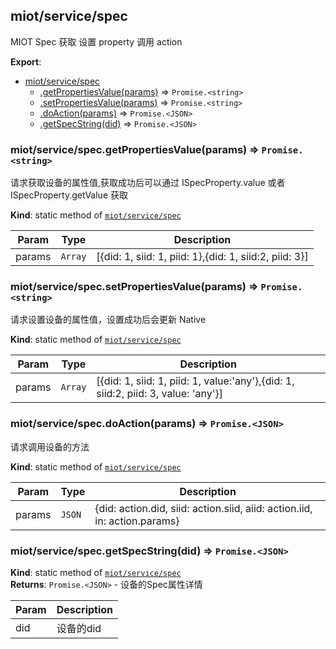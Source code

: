 <a name="module_miot/service/spec"></a>

## miot/service/spec
MIOT Spec 获取 设置 property  调用 action

**Export**:   

* [miot/service/spec](#module_miot/service/spec)
    * [.getPropertiesValue(params)](#module_miot/service/spec.getPropertiesValue) ⇒ <code>Promise.&lt;string&gt;</code>
    * [.setPropertiesValue(params)](#module_miot/service/spec.setPropertiesValue) ⇒ <code>Promise.&lt;string&gt;</code>
    * [.doAction(params)](#module_miot/service/spec.doAction) ⇒ <code>Promise.&lt;JSON&gt;</code>
    * [.getSpecString(did)](#module_miot/service/spec.getSpecString) ⇒ <code>Promise.&lt;JSON&gt;</code>

<a name="module_miot/service/spec.getPropertiesValue"></a>

### miot/service/spec.getPropertiesValue(params) ⇒ <code>Promise.&lt;string&gt;</code>
请求获取设备的属性值,获取成功后可以通过 ISpecProperty.value 或者 ISpecProperty.getValue 获取

**Kind**: static method of [<code>miot/service/spec</code>](#module_miot/service/spec)  

| Param | Type | Description |
| --- | --- | --- |
| params | <code>Array</code> | [{did: 1, siid: 1, piid: 1},{did: 1, siid:2, piid: 3}] |

<a name="module_miot/service/spec.setPropertiesValue"></a>

### miot/service/spec.setPropertiesValue(params) ⇒ <code>Promise.&lt;string&gt;</code>
请求设置设备的属性值，设置成功后会更新 Native

**Kind**: static method of [<code>miot/service/spec</code>](#module_miot/service/spec)  

| Param | Type | Description |
| --- | --- | --- |
| params | <code>Array</code> | [{did: 1, siid: 1, piid: 1, value:'any'},{did: 1, siid:2, piid: 3, value: 'any'}] |

<a name="module_miot/service/spec.doAction"></a>

### miot/service/spec.doAction(params) ⇒ <code>Promise.&lt;JSON&gt;</code>
请求调用设备的方法

**Kind**: static method of [<code>miot/service/spec</code>](#module_miot/service/spec)  

| Param | Type | Description |
| --- | --- | --- |
| params | <code>JSON</code> | {did: action.did, siid: action.siid, aiid: action.iid, in: action.params} |

<a name="module_miot/service/spec.getSpecString"></a>

### miot/service/spec.getSpecString(did) ⇒ <code>Promise.&lt;JSON&gt;</code>
**Kind**: static method of [<code>miot/service/spec</code>](#module_miot/service/spec)  
**Returns**: <code>Promise.&lt;JSON&gt;</code> - 设备的Spec属性详情  

| Param | Description |
| --- | --- |
| did | 设备的did |

